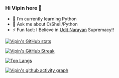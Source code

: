 ### Hi Vipin here 👋
- 🌱 I’m currently learning Python
- 💬 Ask me about C/Shell/Python
- ⚡ Fun fact: I Believe in [Udit Narayan](https://open.spotify.com/playlist/37i9dQZF1DWWW2TUg6EljY) Supremacy!!

[![Vipin's GitHub stats](https://github-readme-stats.vercel.app/api?username=Vipin22875&count_private=true&include_all_commits=true&show_icons=true&theme=radical)](https://github.com/Vipin22875/github-readme-stats)

[![Vipin's GitHub Streak](https://github-readme-streak-stats.herokuapp.com/?user=Vipin22875&theme=highcontrast&include_all_commits=true&currStreakNum=2FD3EB&fire=pink&sideLabels=F00&date_format=[Y.]n.j)](https://git.io/streak-stats)

[![Top Langs](https://github-readme-stats.vercel.app/api/top-langs/?username=Vipin22875&layout=compact&theme=highcontrast)](https://github.com/Vipin22875/github-readme-stats)


[![Vipin's github activity graph](https://activity-graph.herokuapp.com/graph?username=Vipin22875&theme=xcode)](https://github.com/ashutosh00710/github-readme-activity-graph)


